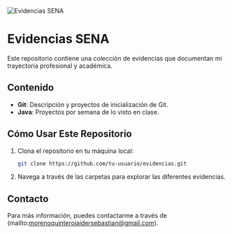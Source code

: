 ![Evidencias SENA](.portada.png)
# Evidencias SENA

Este repositorio contiene una colección de evidencias que documentan mi trayectoria profesional y académica.

## Contenido

- **Git**: Descripción y proyectos de inicialización de Git.
- **Java**: Proyectos por semana de lo visto en clase.

## Cómo Usar Este Repositorio

1. Clona el repositorio en tu máquina local:
    ```bash
    git clone https://github.com/tu-usuario/evidencias.git
    ```
2. Navega a través de las carpetas para explorar las diferentes evidencias.

## Contacto

Para más información, puedes contactarme a través de (mailto:morenoquinterojaidersebastian@gmail.com).
